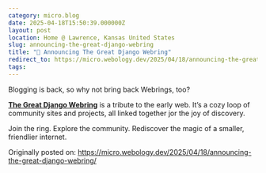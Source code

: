 ```yaml
---
category: micro.blog
date: 2025-04-18T15:50:39.000000Z
layout: post
location: Home @ Lawrence, Kansas United States
slug: announcing-the-great-django-webring
title: "💍 Announcing The Great Django Webring"
redirect_to: https://micro.webology.dev/2025/04/18/announcing-the-great-django-webring/
tags:
---
```


Blogging is back, so why not bring back Webrings, too?

**[The Great Django Webring](https://djangowebring.com)** is a tribute to the early web. It’s a cozy loop of community sites and projects, all linked together jor the joy of discovery.

Join the ring. Explore the community. Rediscover the magic of a smaller, friendlier internet.

Originally posted on: https://micro.webology.dev/2025/04/18/announcing-the-great-django-webring/
